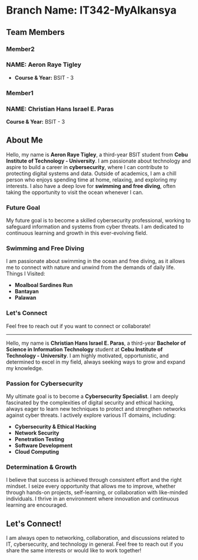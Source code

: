 # Branch Name: IT342-MyAlkansya

## Team Members

### Member2
### NAME: Aeron Raye Tigley
- **Course & Year:** BSIT - 3

### Member1
### NAME: Christian Hans Israel E. Paras
**Course & Year:** BSIT - 3


## About Me

Hello, my name is **Aeron Raye Tigley**, a third-year BSIT student from **Cebu Institute of Technology - University**. I am passionate about technology and aspire to build a career in **cybersecurity**, where I can contribute to protecting digital systems and data. Outside of academics, I am a chill person who enjoys spending time at home, relaxing, and exploring my interests. I also have a deep love for **swimming and free diving**, often taking the opportunity to visit the ocean whenever I can.

### Future Goal
My future goal is to become a skilled cybersecurity professional, working to safeguard information and systems from cyber threats. I am dedicated to continuous learning and growth in this ever-evolving field.

### Swimming and Free Diving
I am passionate about swimming in the ocean and free diving, as it allows me to connect with nature and unwind from the demands of daily life. 
Things I Visited:
- **Moalboal Sardines Run** 
- **Bantayan** 
- **Palawan** 

### Let's Connect
Feel free to reach out if you want to connect or collaborate!

---

Hello, my name is **Christian Hans Israel E. Paras**, a third-year **Bachelor of Science in Information Technology** student at **Cebu Institute of Technology - University**. I am highly motivated, opportunistic, and determined to excel in my field, always seeking ways to grow and expand my knowledge.

### Passion for Cybersecurity
My ultimate goal is to become a **Cybersecurity Specialist**. I am deeply fascinated by the complexities of digital security and ethical hacking, always eager to learn new techniques to protect and strengthen networks against cyber threats. I actively explore various IT domains, including:

- **Cybersecurity & Ethical Hacking**
- **Network Security**
- **Penetration Testing**
- **Software Development**
- **Cloud Computing**

### Determination & Growth
I believe that success is achieved through consistent effort and the right mindset. I seize every opportunity that allows me to improve, whether through hands-on projects, self-learning, or collaboration with like-minded individuals. I thrive in an environment where innovation and continuous learning are encouraged.

## Let's Connect!
I am always open to networking, collaboration, and discussions related to IT, cybersecurity, and technology in general. Feel free to reach out if you share the same interests or would like to work together!

